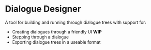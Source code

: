 # Dialogue Designer

A tool for building and running through dialogue trees with support for:
* Creating dialogues through a friendly UI **WIP**
* Stepping through a dialogue
* Exporting dialogue trees in a useable format